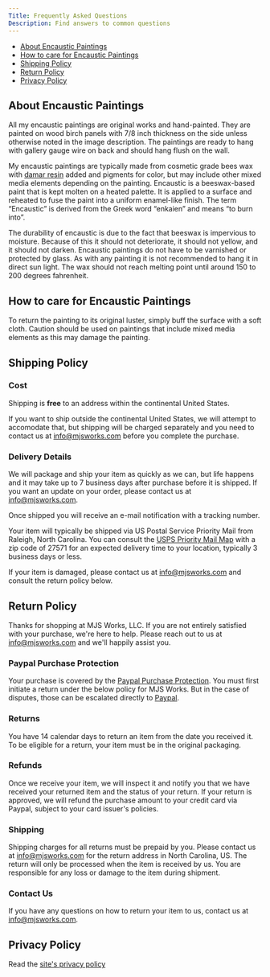 ```yaml
---
Title: Frequently Asked Questions
Description: Find answers to common questions
---
```


* [About Encaustic Paintings](#about_paintings)
* [How to care for Encaustic Paintings](#how_to_care)
* [Shipping Policy](#shipping_policy)
* [Return Policy](#return_policy)
* [Privacy Policy](#privacy_policy)

## <a id="about_paintings"></a> About Encaustic Paintings

All my encaustic paintings are original works and hand-painted. They are painted on wood birch panels with 7/8 inch thickness on the side unless otherwise noted in the image description. The paintings are ready to hang with gallery gauge wire on back and should hang flush on the wall.

My encaustic paintings are typically made from cosmetic grade bees wax with [damar resin](http://www.encausticpaints.com/OurProducts/Sundries/DamarResin/tabid/387/Default.aspx) added and pigments for color, but may include other mixed media elements depending on the painting.
Encaustic is a beeswax-based paint that is kept molten on a heated palette. It is applied to a surface and reheated to fuse the paint into a uniform enamel-like finish. The term “Encaustic” is derived from the Greek word “enkaien” and means “to burn into”.  

The durability of encaustic is due to the fact that beeswax is impervious to moisture. Because of this it should not deteriorate, it should not yellow, and it should not darken. Encaustic paintings do not have to be varnished or protected by glass.  As with any painting it is not recommended to hang it in direct sun light. The wax should not reach melting point until around 150 to 200 degrees fahrenheit.

## <a id="how_to_care"></a> How to care for Encaustic Paintings

To return the painting to its original luster, simply buff the surface with a soft cloth. Caution should be used on paintings that include mixed media elements as this may damage the painting.

## <a id="shipping_policy"></a> Shipping Policy

### Cost
Shipping is **free** to an address within the continental United States.

If you want to ship outside the continental United States, we will attempt to accomodate that, but shipping will be charged separately and you need to contact us at [info@mjsworks.com](mailto:info@mjsworks.com) before you complete the purchase.

### Delivery Details
We will package and ship your item as quickly as we can, but life happens and it may take up to 7 business days after purchase before it is shipped. If you want an update on your order, please contact us at [info@mjsworks.com](mailto:info@mjsworks.com).

Once shipped you will receive an e-mail notification with a tracking number.

Your item will typically be shipped via US Postal Service Priority Mail from Raleigh, North Carolina. You can consult the [USPS Priority Mail Map](https://www.usps.com/priority-mail/map/) with a zip code of 27571 for an expected delivery time to your location, typically 3 business days or less.

If your item is damaged, please contact us at [info@mjsworks.com](mailto:info@mjsworks.com) and consult the return policy below.

## <a id="return_policy"></a> Return Policy

Thanks for shopping at MJS Works, LLC. If you are not entirely satisfied with your purchase, we're here to help. Please reach out to us at [info@mjsworks.com](mailto:info@mjsworks.com) and we'll happily assist you.

### Paypal Purchase Protection
Your purchase is covered by the [Paypal Purchase Protection](https://www.paypal.com/us/webapps/mpp/paypal-safety-and-security). You must first initiate a return under the below policy for MJS Works. But in the case of disputes, those can be escalated directly to [Paypal](https://www.paypal.com/us/webapps/mpp/security/seller-dispute-resolution).

### Returns
You have 14 calendar days to return an item from the date you received it. To be eligible for a return, your item must be in the original packaging.

### Refunds
Once we receive your item, we will inspect it and notify you that we have received your returned item and the status of your return. If your return is approved, we will refund the purchase amount to your credit card via Paypal, subject to your card issuer's policies.

### Shipping
Shipping charges for all returns must be prepaid by you. Please contact us at [info@mjsworks.com](mailto:info@mjsworks.com) for the return address in North Carolina, US. The return will only be processed when the item is received by us. You are responsible for any loss or damage to the item during shipment.

### Contact Us
If you have any questions on how to return your item to us, contact us at [info@mjsworks.com](mailto:info@mjsworks.com).

## <a id="privacy_policy"></a> Privacy Policy

Read the [site's privacy policy](/privacyPolicy.html)


